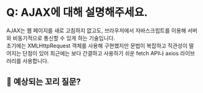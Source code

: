 # Q: AJAX에 대해 설명해주세요.

AJAX는 웹 페이지를 새로 고침하지 없고도, 브라우저에서 자바스크립트를 이용해 서버와 비동기적으로 통신할 수 있게 하는 기술입니다. <br/>
초기에는 XMLHttpRequest 객체를 사용해 구현했지만 문법이 복잡하고 직관성이 떨어지는 단점이 있어 최근에는 보다 간결하고 사용하기 쉬운 fetch API나 axios 라이브러리를 사용합니다.

## 💬 예상되는 꼬리 질문?
